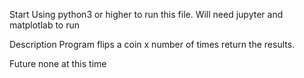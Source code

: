 Start
Using python3 or higher to run this file.
Will need jupyter and matplotlab to run

Description
Program flips a coin x number of times return the results.


Future
none at this time
